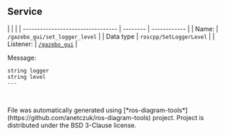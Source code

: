 <!--
File was automatically generated using 'ros-diagram-tools' project.
Project is distributed under the BSD 3-Clause license.
-->

## Service


|  |  |
| --------------------------------- | -------- | ------------ |
| Name: | `/gazebo_gui/set_logger_level` |
| Data type | `roscpp/SetLoggerLevel` |
| Listener: | [`/gazebo_gui`](n__gazebo_gui.html) |

Message:
```
string logger
string level
---


```



</br>
File was automatically generated using [*ros-diagram-tools*](https://github.com/anetczuk/ros-diagram-tools) project.
Project is distributed under the BSD 3-Clause license.
